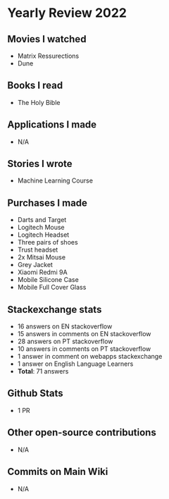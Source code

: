 # Yearly Review 2022

## Movies I watched

- Matrix Ressurections
- Dune

## Books I read

- The Holy Bible

## Applications I made

- N/A

## Stories I wrote

- Machine Learning Course

## Purchases I made

- Darts and Target
- Logitech Mouse
- Logitech Headset
- Three pairs of shoes
- Trust headset
- 2x Mitsai Mouse
- Grey Jacket
- Xiaomi Redmi 9A
- Mobile Silicone Case
- Mobile Full Cover Glass

## Stackexchange stats

- 16 answers on EN stackoverflow
- 15 answers in comments on EN stackoverflow
- 28 answers on PT stackoverflow
- 10 answers in comments on PT stackoverflow
- 1 answer in comment on webapps stackexchange
- 1 answer on English Language Learners
- **Total**: 71 answers

## Github Stats

- 1 PR

## Other open-source contributions

- N/A

## Commits on Main Wiki

- N/A